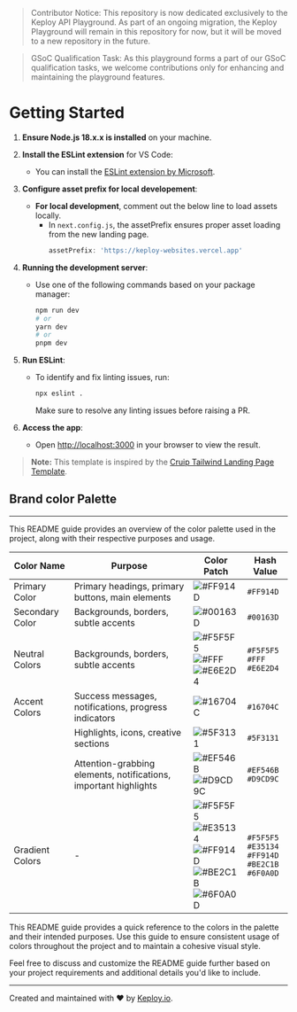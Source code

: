 > Contributor Notice:
This repository is now dedicated exclusively to the Keploy API Playground. As part of an ongoing migration, the Keploy Playground will remain in this repository for now, but it will be moved to a new repository in the future.

> GSoC Qualification Task: As this playground forms a part of our GSoC qualification tasks, we welcome contributions only for enhancing and maintaining the playground features.

# Getting Started

1. **Ensure Node.js 18.x.x is installed** on your machine.
2. **Install the ESLint extension** for VS Code:
   - You can install the [ESLint extension by Microsoft](https://marketplace.visualstudio.com/items?itemName=dbaeumer.vscode-eslint).
   
3. **Configure asset prefix for local developement**:
   - **For local development**, comment out the below line to load assets locally.
     - In `next.config.js`, the assetPrefix ensures proper asset loading from the new landing page.
       ```js
       assetPrefix: 'https://keploy-websites.vercel.app'
       ```

4. **Running the development server**:
   - Use one of the following commands based on your package manager:
     ```bash
     npm run dev
     # or
     yarn dev
     # or
     pnpm dev
     ```
     
5. **Run ESLint**:
   - To identify and fix linting issues, run:
     ```bash
     npx eslint .
     ```
     Make sure to resolve any linting issues before raising a PR.

6. **Access the app**:
   - Open [http://localhost:3000](http://localhost:3000) in your browser to view the result.

> **Note:** This template is inspired by the [Cruip Tailwind Landing Page Template](https://github.com/cruip/tailwind-landing-page-template).

## Brand color Palette

---

This README guide provides an overview of the color palette used in the project, along with their respective purposes and usage.

| Color Name   | Purpose                                   | Color Patch                                                 | Hash Value |
|--------------|-------------------------------------------|------------------------------------------------------------|------------|
| Primary Color| Primary headings, primary buttons, main elements | ![#FF914D](https://via.placeholder.com/20/FF914D?text=+) | `#FF914D` |
| Secondary Color | Backgrounds, borders, subtle accents  | ![#00163D](https://via.placeholder.com/20/00163D?text=+)   | `#00163D` |
| Neutral Colors | Backgrounds, borders, subtle accents | ![#F5F5F5](https://via.placeholder.com/20/F5F5F5?text=+) <br> ![#FFF](https://via.placeholder.com/20/FFF?text=+) <br> ![#E6E2D4](https://via.placeholder.com/20/E6E2D4?text=+) | `#F5F5F5` <br> `#FFF` <br> `#E6E2D4` |
| Accent Colors | Success messages, notifications, progress indicators | ![#16704C](https://via.placeholder.com/20/16704C?text=+) | `#16704C` |
|               | Highlights, icons, creative sections | ![#5F3131](https://via.placeholder.com/20/5F3131?text=+)   | `#5F3131` |
|               | Attention-grabbing elements, notifications, important highlights | ![#EF546B](https://via.placeholder.com/20/EF546B?text=+) <br> ![#D9CD9C](https://via.placeholder.com/20/D9CD9C?text=+) | `#EF546B` <br> `#D9CD9C` |
| Gradient Colors | - | ![#F5F5F5](https://via.placeholder.com/20/F5F5F5?text=+) <br> ![#E35134](https://via.placeholder.com/20/E35134?text=+) <br> ![#FF914D](https://via.placeholder.com/20/FF914D?text=+) <br> ![#BE2C1B](https://via.placeholder.com/20/BE2C1B?text=+) <br> ![#6F0A0D](https://via.placeholder.com/20/6F0A0D?text=+) | `#F5F5F5` <br> `#E35134` <br> `#FF914D` <br> `#BE2C1B` <br> `#6F0A0D` |

This README guide provides a quick reference to the colors in the palette and their intended purposes. Use this guide to ensure consistent usage of colors throughout the project and to maintain a cohesive visual style.

Feel free to discuss and customize the README guide further based on your project requirements and additional details you'd like to include.

---


Created and maintained with ❤️ by [Keploy.io](https://keploy.io/).

